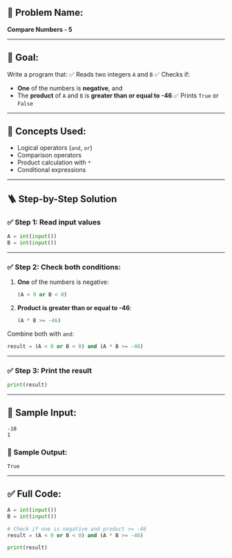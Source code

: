 ## 🧩 **Problem Name:**

**Compare Numbers - 5**

---

## 🎯 **Goal:**

Write a program that:
✅ Reads two integers `A` and `B`
✅ Checks if:

- **One** of the numbers is **negative**, and
- The **product** of `A` and `B` is **greater than or equal to -46**
  ✅ Prints `True` or `False`

---

## 🧠 **Concepts Used:**

- Logical operators (`and`, `or`)
- Comparison operators
- Product calculation with `*`
- Conditional expressions

---

## 🪜 **Step-by-Step Solution**

### ✅ Step 1: Read input values

```python
A = int(input())
B = int(input())
```

---

### ✅ Step 2: Check both conditions:

1. **One** of the numbers is negative:

   ```python
   (A < 0 or B < 0)
   ```

2. **Product is greater than or equal to -46**:

   ```python
   (A * B >= -46)
   ```

Combine both with `and`:

```python
result = (A < 0 or B < 0) and (A * B >= -46)
```

---

### ✅ Step 3: Print the result

```python
print(result)
```

---

## 🧪 Sample Input:

```
-10
1
```

### 🧾 Sample Output:

```
True
```

---

## ✅ Full Code:

```python
A = int(input())
B = int(input())

# Check if one is negative and product >= -46
result = (A < 0 or B < 0) and (A * B >= -46)

print(result)
```
